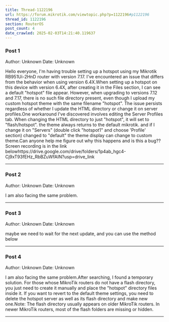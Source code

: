 ```yaml
---
title: Thread-1122196
url: https://forum.mikrotik.com/viewtopic.php?p=1122196#p1122196
thread_id: 1122196
section: RouterOS
post_count: 4
date_crawled: 2025-02-03T14:21:40.119637
---
```


### Post 1
Author: Unknown
Date: Unknown

Hello everyone, I'm having trouble setting up a hotspot using my Mikrotik RB951Ui-2HnD router with version 7.17. I've encountered an issue that differs from the behavior when using version 6.4X.When setting up a hotspot on this device with version 6.4X, after creating it in the Files section, I can see a default "hotspot" file appear. However, when upgrading to versions 7.12 and 7.17, there is no such file directory present, even though I upload my custom hotspot theme with the same filename "hotspot". The issue persists regardless of whether I update the HTML directory or change it on server profiles.One workaround I've discovered involves editing the Server Profiles tab. When changing the HTML directory to just "hotspot", it will set to "flash/hotspot". the theme always returns to the default mikrotik. and if I change it on "Servers" (double click "hotspot1" and choose 'Profile' section) changed to "default" the theme display can change to custom theme.Can anyone help me figure out why this happens and is this a bug??Screen recording is in the link belowhttps://drive.google.com/drive/folders/1p4ab_hgc4-Cj9xT93fEHz_RbBZuWfAIN?usp=drive_link

---
### Post 2
Author: Unknown
Date: Unknown

I am also facing the same problem.

---
### Post 3
Author: Unknown
Date: Unknown

maybe we need to wait for the next update, and you can use the method below

---
### Post 4
Author: Unknown
Date: Unknown

I am also facing the same problem.After searching, I found a temporary solution. For those whose MikroTik routers do not have a flash directory, you just need to create it manually and place the "hotspot" directory files inside it. If you want to revert to the default theme settings, you need to delete the hotspot server as well as its flash directory and make new one.Note: The flash directory usually appears on older MikroTik routers. In newer MikroTik routers, most of the flash folders are missing or hidden.

---
